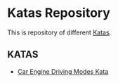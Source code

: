 # Katas Repository

This is repository of different [Katas](https://en.wikipedia.org/wiki/Kata_(programming)).

## KATAS

* [Car Engine Driving Modes Kata](/src/CarEngineDrivingModesKata/README.md)